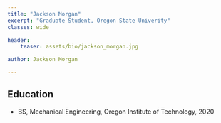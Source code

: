 ```yaml
---
title: "Jackson Morgan"
excerpt: "Graduate Student, Oregon State Univerity"
classes: wide

header:
    teaser: assets/bio/jackson_morgan.jpg

author: Jackson Morgan

---
```

## Education
* BS, Mechanical Engineering, Oregon Institute of Technology, 2020

